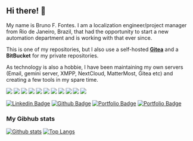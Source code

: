## Hi there! 👋

My name is Bruno F. Fontes. I am a localization engineer/project manager from Rio de Janeiro, Brazil, that had the opportunity to start a new automation department and is working with that ever since.

This is one of my repositories, but I also use a self-hosted **[Gitea](https://gitea.brunofontes.net/brunofontes)** and a **BitBucket** for my private repositories. 

As technology is also a hobbie, I have been maintaining my own servers (Email, gemini server, XMPP, NextCloud, MatterMost, Gitea etc) and creating a few tools in my spare time.

![](https://img.shields.io/badge/OS-Linux-informational?style=flat&logo=linux&logoColor=white&color=blue)
![](https://img.shields.io/badge/Backend-PHP-informational?style=flat&logo=php&logoColor=white&color=blue)
![](https://img.shields.io/badge/Frontend-Vue-informational?style=flat&logo=vue.js&logoColor=white&color=blue)
![](https://img.shields.io/badge/Code-JavaScript-informational?style=flat&logo=javascript&logoColor=white&color=blue)
![](https://img.shields.io/badge/WebServer-Apache-informational?style=flat&logo=apache&logoColor=white&color=blue)
![](https://img.shields.io/badge/WebServer-NGINX-informational?style=flat&logo=nginx&logoColor=white&color=blue)
![](https://img.shields.io/badge/Shell-Bash-informational?style=flat&logo=gnu-bash&logoColor=white&color=blue)
![](https://img.shields.io/badge/Shell-ZSH-informational?style=flat&logo=gnu-bash&logoColor=white&color=blue)
![](https://img.shields.io/badge/Editor-VIM-informational?style=flat&logo=vim&logoColor=white&color=blue)
![](https://img.shields.io/badge/IDE-VSCode-informational?style=flat&logo=visual-studio-code&logoColor=white&color=blue)
![](https://img.shields.io/badge/Cloud-Digital_Ocean-informational?style=flat&logo=digitalocean&logoColor=white&color=blue)

[![Linkedin Badge](https://img.shields.io/badge/-brunofontes-0072b1?style=flat&logo=Linkedin&logoColor=white&link=https://www.linkedin.com/in/brunofontes/)](https://www.linkedin.com/in/brunofontes/) [![Github Badge](https://img.shields.io/badge/-brunofontes-grey?style=flat&logo=github&logoColor=white&link=https://github.com/brunofontes/)](https://www.github.com/brunofontes/) [![Portfolio Badge](https://img.shields.io/badge/portfolio-web-blue?style=flat&link=https://dicionarios.cc/)](https://dicionarios.cc/) [![Portfolio Badge](https://img.shields.io/badge/portfolio-web-blue?style=flat&link=https://projetomovase.com/)](https://projetomovase.com/)

### My Gibhub stats
[![Github stats](https://github-readme-stats.vercel.app/api?username=brunofontes&show_icons=true&include_all_commits=true)](https://github.com/brunofontes/github-readme-stats)
[![Top Langs](https://github-readme-stats.vercel.app/api/top-langs/?username=brunofontes&layout=compact)](https://github.com/brunofontes/github-readme-stats)
